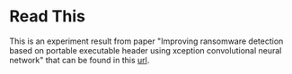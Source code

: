 # Read This

This is an experiment result from paper "Improving ransomware detection based on portable executable header using xception convolutional neural network" that can be found in this [url](https://doi.org/10.1016/j.cose.2023.103265).
